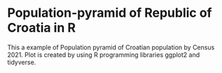 # Population-pyramid of Republic of Croatia in R
This a example of Population pyramid of Croatian population by Census 2021. Plot is created by using R programming libraries ggplot2 and tidyverse.
